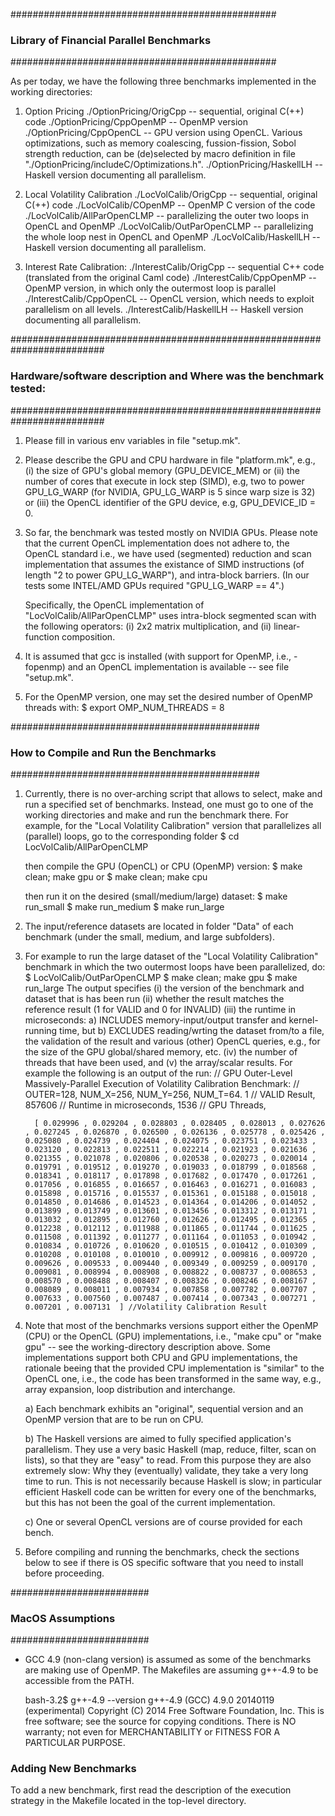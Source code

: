 ################################################
### Library of Financial Parallel Benchmarks ###
################################################

As per today, we have the following three benchmarks implemented in the
working directories: 

1. Option Pricing
  ./OptionPricing/OrigCpp      -- sequential, original C(++) code
  ./OptionPricing/CppOpenMP    -- OpenMP version
  ./OptionPricing/CppOpenCL    -- GPU version using OpenCL. Various optimizations, such as memory coalescing, fussion-fission, Sobol strength reduction, can be (de)selected by macro definition in file "./OptionPricing/includeC/Optimizations.h".
  ./OptionPricing/HaskellLH    -- Haskell version documenting all parallelism.

2. Local Volatility Calibration
  ./LocVolCalib/OrigCpp        -- sequential, original C(++) code
  ./LocVolCalib/COpenMP        -- OpenMP C version of the code
  ./LocVolCalib/AllParOpenCLMP -- parallelizing the outer two loops in OpenCL and OpenMP
  ./LocVolCalib/OutParOpenCLMP -- parallelizing the whole loop nest in OpenCL and OpenMP
  ./LocVolCalib/HaskellLH      -- Haskell version documenting all parallelism.

3. Interest Rate Calibration:
  ./InterestCalib/OrigCpp      -- sequential C++ code (translated from the original Caml code)
  ./InterestCalib/CppOpenMP    -- OpenMP version, in which only the outermost loop is parallel
  ./InterestCalib/CppOpenCL    -- OpenCL version, which needs to exploit parallelism on all levels.
  ./InterestCalib/HaskellLH    -- Haskell version documenting all parallelism.

#########################################################################
### Hardware/software description and Where was the benchmark tested: ###
#########################################################################

1. Please fill in various env variables in file "setup.mk".

2. Please describe the GPU and CPU hardware in file "platform.mk", e.g.,
    (i)  the size of GPU's global memory (GPU_DEVICE_MEM) or 
   (ii)  the number of cores that execute in lock step (SIMD), e.g,
         two to power GPU_LG_WARP (for NVIDIA, GPU_LG_WARP is 5 since 
         warp size is 32) or 
   (iii) the OpenCL identifier of the GPU device, e.g, GPU_DEVICE_ID = 0.

3. So far, the benchmark was tested mostly on NVIDIA GPUs.
   Please note that the current OpenCL implementation does not adhere to, 
   the OpenCL standard i.e., we have used (segmented) reduction and scan
   implementation that assumes the existance of SIMD instructions
   (of length "2 to power GPU_LG_WARP"), and intra-block barriers.
   (In our tests some INTEL/AMD GPUs required "GPU_LG_WARP == 4".)

   Specifically, the OpenCL implementation of "LocVolCalib/AllParOpenCLMP"
   uses intra-block segmented scan with the following operators:
    (i) 2x2 matrix multiplication, and
   (ii) linear-function composition.

4. It is assumed that gcc is installed (with support for OpenMP, i.e., -fopenmp)
    and an OpenCL implementation is available -- see file "setup.mk".

5. For the OpenMP version, one may set the desired number of OpenMP threads with:
        $ export OMP_NUM_THREADS = 8

#############################################
### How to Compile and Run the Benchmarks ###
#############################################

1. Currently, there is no over-arching script that allows to select, 
    make and run a specified set of benchmarks. Instead, one must go
    to one of the working directories and make and run the benchmark 
    there. For example, for the "Local Volatility Calibration" version
    that parallelizes all (parallel) loops, go to the corresponding folder
        $ cd LocVolCalib/AllParOpenCLMP

    then compile the GPU (OpenCL) or CPU (OpenMP) version:
        $ make clean; make gpu
    or
        $ make clean; make cpu

    then run it on the desired (small/medium/large) dataset:
        $ make run_small
        $ make run_medium
        $ make run_large

2. The input/reference datasets are located in folder "Data" of each benchmark
    (under the small, medium, and large subfolders).

3. For example to run the large dataset of the "Local Volatility Calibration"
    benchmark in which the two outermost loops have been parallelized, do:
        $ LocVolCalib/OutParOpenCLMP
        $ make clean; make gpu
        $ make run_large
    The output specifies 
    (i)   the version of the benchmark and dataset that is has been run
    (ii)  whether the result matches the reference result (1 for VALID and 0 for INVALID)
    (iii) the runtime in microseconds: 
            a) INCLUDES memory-input/output transfer and kernel-running time, but 
            b) EXCLUDES reading/wrting the dataset from/to a file, the validation 
               of the result and various (other) OpenCL queries, e.g., for the
               size of the GPU global/shared memory, etc.
    (iv)  the number of threads that have been used, and
     (v)  the array/scalar results. 
    For example the following is an output of the run:
        // GPU Outer-Level Massively-Parallel Execution of Volatility Calibration Benchmark:
        // OUTER=128, NUM_X=256, NUM_Y=256, NUM_T=64.
        1		// VALID   Result,
        857606  // Runtime in microseconds,
        1536	// GPU Threads,

         [ 0.029996 , 0.029204 , 0.028803 , 0.028405 , 0.028013 , 0.027626 , 0.027245 , 0.026870 , 0.026500 , 0.026136 , 0.025778 , 0.025426 , 0.025080 , 0.024739 , 0.024404 , 0.024075 , 0.023751 , 0.023433 , 0.023120 , 0.022813 , 0.022511 , 0.022214 , 0.021923 , 0.021636 , 0.021355 , 0.021078 , 0.020806 , 0.020538 , 0.020273 , 0.020014 , 0.019791 , 0.019512 , 0.019270 , 0.019033 , 0.018799 , 0.018568 , 0.018341 , 0.018117 , 0.017898 , 0.017682 , 0.017470 , 0.017261 , 0.017056 , 0.016855 , 0.016657 , 0.016463 , 0.016271 , 0.016083 , 0.015898 , 0.015716 , 0.015537 , 0.015361 , 0.015188 , 0.015018 , 0.014850 , 0.014686 , 0.014523 , 0.014364 , 0.014206 , 0.014052 , 0.013899 , 0.013749 , 0.013601 , 0.013456 , 0.013312 , 0.013171 , 0.013032 , 0.012895 , 0.012760 , 0.012626 , 0.012495 , 0.012365 , 0.012238 , 0.012112 , 0.011988 , 0.011865 , 0.011744 , 0.011625 , 0.011508 , 0.011392 , 0.011277 , 0.011164 , 0.011053 , 0.010942 , 0.010834 , 0.010726 , 0.010620 , 0.010515 , 0.010412 , 0.010309 , 0.010208 , 0.010108 , 0.010010 , 0.009912 , 0.009816 , 0.009720 , 0.009626 , 0.009533 , 0.009440 , 0.009349 , 0.009259 , 0.009170 , 0.009081 , 0.008994 , 0.008908 , 0.008822 , 0.008737 , 0.008653 , 0.008570 , 0.008488 , 0.008407 , 0.008326 , 0.008246 , 0.008167 , 0.008089 , 0.008011 , 0.007934 , 0.007858 , 0.007782 , 0.007707 , 0.007633 , 0.007560 , 0.007487 , 0.007414 , 0.007343 , 0.007271 , 0.007201 , 0.007131  ]	//Volatility Calibration Result


4. Note that most of the benchmarks versions support either the 
    OpenMP (CPU) or the OpenCL (GPU) implementations, i.e.,
    "make cpu" or "make gpu" -- see the working-directory description 
    above.  Some implementations support both CPU and GPU implementations,
    the rationale beeing that the provided CPU implementation is "similar"
    to the OpenCL one, i.e., the code has been transformed in the same
    way, e.g., array expansion, loop distribution and interchange.

    a) Each benchmark exhibits an "original", sequential version and
       an OpenMP version that are to be run on CPU. 

    b) The Haskell versions are aimed to fully specified application's
       parallelism. They use a very basic Haskell (map, reduce, filter, 
       scan on lists), so that they are "easy" to read. From this purpose
       they are also extremely slow: Why they (eventually) validate, they
       take a very long time to run. This is not necessarily because
       Haskell is slow; in particular efficient Haskell code can be
       written for every one of the benchmarks, but this has not been
       the goal of the current implementation.

    c) One or several OpenCL versions are of course provided for each bench.


5. Before compiling and running the benchmarks, check the sections 
    below to see if there is OS specific software that you need to 
    install before proceeding.

#########################
### MacOS Assumptions ###
#########################

* GCC 4.9 (non-clang version) is assumed as some of the benchmarks are
  making use of OpenMP. The Makefiles are assuming g++-4.9 to be
  accessible from the PATH.

    bash-3.2$ g++-4.9 --version
    g++-4.9 (GCC) 4.9.0 20140119 (experimental)
    Copyright (C) 2014 Free Software Foundation, Inc.
    This is free software; see the source for copying conditions.  There is NO
    warranty; not even for MERCHANTABILITY or FITNESS FOR A PARTICULAR PURPOSE.

### Adding New Benchmarks

To add a new benchmark, first read the description of the execution
strategy in the Makefile located in the top-level directory.
